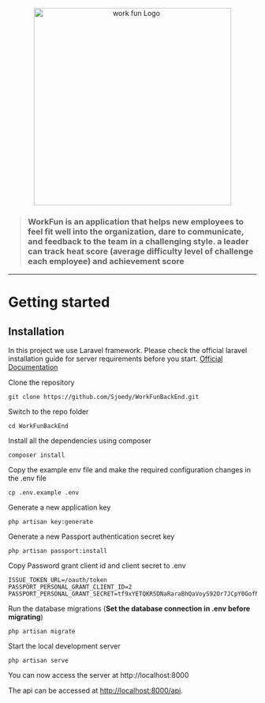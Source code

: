 <p align="center"><img src="https://scontent.fvte2-3.fna.fbcdn.net/v/t39.30808-6/318962272_6289331561126266_7992790271398857011_n.jpg?_nc_cat=103&ccb=1-7&_nc_sid=5cd70e&_nc_eui2=AeGd0Fqrw466WCubdhG5srzxhzwIUCOyCxuHPAhQI7ILGxrWgPMJfmimMRGjWN5ooKB8ARW8Lsw9sfdtoB6VdGEc&_nc_ohc=G_TBP9f-bzQAX8WKqJU&_nc_ht=scontent.fvte2-3.fna&oh=00_AfCvhr9Bchjs5AvmANHMtbuihYKnXB3VoeX1qBBfaXhstQ&oe=6399CE11" width="400" alt="work fun Logo"></p>

> ### WorkFun is an application that helps new employees to feel fit well into the organization, dare to communicate, and feedback to the team in a challenging style. a leader can track heat score (average difficulty level of challenge each employee) and achievement score

----------

# Getting started

## Installation

In this project we use Laravel framework. Please check the official laravel installation guide for server requirements before you start. [Official Documentation](https://laravel.com/docs/9.x/installation)

Clone the repository

    git clone https://github.com/Sjoedy/WorkFunBackEnd.git

Switch to the repo folder

    cd WorkFunBackEnd

Install all the dependencies using composer

    composer install

Copy the example env file and make the required configuration changes in the .env file

    cp .env.example .env

Generate a new application key

    php artisan key:generate

Generate a new Passport authentication secret key

    php artisan passport:install

Copy Password grant client id and client secret to .env

    ISSUE_TOKEN_URL=/oauth/token
    PASSPORT_PERSONAL_GRANT_CLIENT_ID=2
    PASSPORT_PERSONAL_GRANT_SECRET=tf9xYETQKR5DNaRaraBhQaVoyS92Or7JCpY0GofN

Run the database migrations (**Set the database connection in .env before migrating**)

    php artisan migrate

Start the local development server

    php artisan serve

You can now access the server at http://localhost:8000

The api can be accessed at [http://localhost:8000/api](http://localhost:8000/api).
